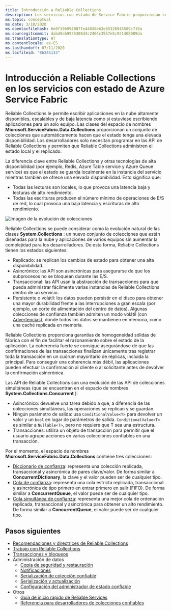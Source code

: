 ```yaml
---
title: Introducción a Reliable Collections
description: Los servicios con estado de Service Fabric proporcionan colecciones confiables que le permiten escribir aplicaciones en la nube altamente disponibles, escalables y de baja latencia.
ms.topic: conceptual
ms.date: 3/10/2020
ms.openlocfilehash: 6e0f39b994087fe44038e62e85326945589c719a
ms.sourcegitcommit: dabd9eb9925308d3c2404c3957e5c921408089da
ms.translationtype: HT
ms.contentlocale: es-ES
ms.lasthandoff: 07/11/2020
ms.locfileid: "86245133"
---
```

# <a name="introduction-to-reliable-collections-in-azure-service-fabric-stateful-services"></a>Introducción a Reliable Collections en los servicios con estado de Azure Service Fabric

Reliable Collections le permite escribir aplicaciones en la nube altamente disponibles, escalables y de baja latencia como si estuviese escribiendo aplicaciones para un solo equipo. Las clases del espacio de nombres **Microsoft.ServiceFabric.Data.Collections** proporcionan un conjunto de colecciones que automáticamente hacen que el estado tenga una elevada disponibilidad. Los desarrolladores solo necesitan programar en las API de Reliable Collections y permiten que Reliable Collections administren el estado local y el replicado.

La diferencia clave entre Reliable Collections y otras tecnologías de alta disponibilidad (por ejemplo, Redis, Azure Table service y Azure Queue service) es que el estado se guarda localmente en la instancia del servicio mientras también se ofrece una elevada disponibilidad. Esto significa que:

* Todas las lecturas son locales, lo que provoca una latencia baja y lecturas de alto rendimiento.
* Todas las escrituras producen el número mínimo de operaciones de E/S de red, lo cual provoca una baja latencia y escrituras de alto rendimiento.

![Imagen de la evolución de colecciones](media/service-fabric-reliable-services-reliable-collections/ReliableCollectionsEvolution.png)

Reliable Collections se puede considerar como la evolución natural de las clases **System.Collections** : un nuevo conjunto de colecciones que están diseñadas para la nube y aplicaciones de varios equipos sin aumentar la complejidad para los desarrolladores. De esta forma, Reliable Collections tienen los estados siguientes:

* Replicado: se replican los cambios de estado para obtener una alta disponibilidad.
* Asincrónico: las API son asincrónicas para asegurarse de que los subprocesos no se bloquean durante las E/S.
* Transaccional: las API usan la abstracción de transacciones para que pueda administrar fácilmente varias instancias de Reliable Collections dentro de un servicio.
* Persistente o volátil: los datos pueden persistir en el disco para obtener una mayor durabilidad frente a las interrupciones a gran escala (por ejemplo, un corte de alimentación del centro de datos). Algunas colecciones de confianza también admiten un modo volátil (con [Advertencias](service-fabric-reliable-services-reliable-collections-guidelines.md#volatile-reliable-collections)), donde todos los datos se mantienen en memoria, como una caché replicada en memoria.

Reliable Collections proporciona garantías de homogeneidad sólidas de fábrica con el fin de facilitar el razonamiento sobre el estado de la aplicación.
La coherencia fuerte se consigue asegurándose de que las confirmaciones de las transacciones finalizan únicamente tras registrar toda la transacción en un cuórum mayoritario de réplicas, incluida la principal.
Para conseguir una coherencia más débil, las aplicaciones pueden efectuar la confirmación al cliente o al solicitante antes de devolver la confirmación asincrónica.

Las API de Reliable Collections son una evolución de las API de colecciones simultáneas (que se encuentran en el espacio de nombres **System.Collections.Concurrent** ):

* Asincrónico: devuelve una tarea debido a que, a diferencia de las colecciones simultáneas, las operaciones se replican y se guardan.
* Ningún parámetro de salida: usa `ConditionalValue<T>` para devolver un valor y un `bool` en lugar de parámetros de salida. `ConditionalValue<T>` es similar a `Nullable<T>`, pero no requiere que T sea una estructura.
* Transacciones: utiliza un objeto de transacción para permitir que el usuario agrupe acciones en varias colecciones confiables en una transacción.

Por el momento, el espacio de nombres **Microsoft.ServiceFabric.Data.Collections** contiene tres colecciones:

* [Diccionario de confianza](/dotnet/api/microsoft.servicefabric.data.collections.ireliabledictionary-2?view=azure-dotnet#microsoft_servicefabric_data_collections_ireliabledictionary_2): representa una colección replicada, transaccional y asincrónica de pares clave/valor. De forma similar a **ConcurrentDictionary**, la clave y el valor pueden ser de cualquier tipo.
* [Cola de confianza](/dotnet/api/microsoft.servicefabric.data.collections.ireliablequeue-1?view=azure-dotnet#microsoft_servicefabric_data_collections_ireliablequeue_1): representa una cola estricta replicada, transaccional y asincrónica de tipo primero en entrar primero en salir (FIFO). De forma similar a **ConcurrentQueue**, el valor puede ser de cualquier tipo.
* [Cola simultánea de confianza](service-fabric-reliable-services-reliable-concurrent-queue.md): representa una mejor cola de ordenación replicada, transaccional y asincrónica para obtener un alto rendimiento. De forma similar a **ConcurrentQueue**, el valor puede ser de cualquier tipo.

## <a name="next-steps"></a>Pasos siguientes

* [Recomendaciones y directrices de Reliable Collections](service-fabric-reliable-services-reliable-collections-guidelines.md)
* [Trabajo con Reliable Collections](service-fabric-work-with-reliable-collections.md)
* [Transacciones y bloqueos](service-fabric-reliable-services-reliable-collections-transactions-locks.md)
* Administración de datos
  * [Copia de seguridad y restauración](service-fabric-reliable-services-backup-restore.md)
  * [Notificaciones](service-fabric-reliable-services-notifications.md)
  * [Serialización de colección confiable](service-fabric-reliable-services-reliable-collections-serialization.md)
  * [Serialización y actualización](service-fabric-application-upgrade-data-serialization.md)
  * [Configuración del administrador de estado confiable](service-fabric-reliable-services-configuration.md)
* Otros
  * [Guía de inicio rápido de Reliable Services](service-fabric-reliable-services-quick-start.md)
  * [Referencia para desarrolladores de colecciones confiables](/dotnet/api/microsoft.servicefabric.data.collections?view=azure-dotnet#microsoft_servicefabric_data_collections)
